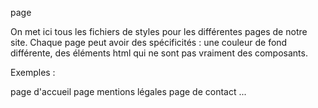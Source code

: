 page

On met ici tous les fichiers de styles pour les différentes pages de notre site. Chaque page peut avoir des spécificités : une couleur de fond différente, des éléments html qui ne sont pas vraiment des composants.

Exemples :

page d'accueil
page mentions légales
page de contact
...